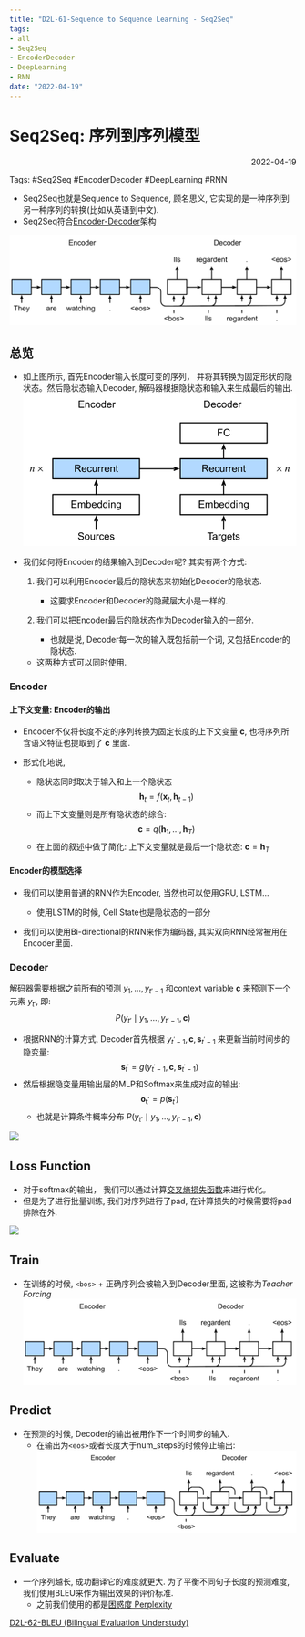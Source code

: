 ```yaml
---
title: "D2L-61-Sequence to Sequence Learning - Seq2Seq"
tags:
- all
- Seq2Seq
- EncoderDecoder
- DeepLearning
- RNN
date: "2022-04-19"
---
```

# Seq2Seq: 序列到序列模型

<div align="right"> 2022-04-19</div>

Tags: #Seq2Seq #EncoderDecoder #DeepLearning #RNN 

- Seq2Seq也就是Sequence to Sequence, 顾名思义, 它实现的是一种序列到另一种序列的转换(比如从英语到中文).
- Seq2Seq符合[Encoder-Decoder](notes/2022/2022.4/D2L-60-Encoder-Decoder.md)架构

![](notes/2022/2022.4/assets/seq2seq.svg)
## 总览
- 如上图所示, 首先Encoder输入长度可变的序列， 并将其转换为固定形状的隐状态。然后隐状态输入Decoder, 解码器根据隐状态和输入来生成最后的输出.
![](notes/2022/2022.4/assets/seq2seq-details.svg)
- 我们如何将Encoder的结果输入到Decoder呢? 其实有两个方式:
	1. 我们可以利用Encoder最后的隐状态来初始化Decoder的隐状态.
		- 这要求Encoder和Decoder的隐藏层大小是一样的.
	
	2. 我们可以把Encoder最后的隐状态作为Decoder输入的一部分. 
		- 也就是说, Decoder每一次的输入既包括前一个词, 又包括Encoder的隐状态.
	
	- 这两种方式可以同时使用.

### Encoder
#### 上下文变量: Encoder的输出
- Encoder不仅将长度不定的序列转换为固定长度的上下文变量 $\mathbf c$, 也将序列所含语义特征也提取到了 $\mathbf c$ 里面.

- 形式化地说, 
	- 隐状态同时取决于输入和上一个隐状态 
	$$\mathbf{h}_t = f(\mathbf{x}_t, \mathbf{h}_{t-1}) $$
	- 而上下文变量则是所有隐状态的综合:
	$$\mathbf{c} =  q(\mathbf{h}_1, \ldots, \mathbf{h}_T)$$
	- 在上面的叙述中做了简化: 上下文变量就是最后一个隐状态: $\mathbf c= \mathbf{h}_T$

#### Encoder的模型选择
- 我们可以使用普通的RNN作为Encoder, 当然也可以使用GRU, LSTM... 
	- 使用LSTM的时候, Cell State也是隐状态的一部分

- 我们可以使用Bi-directional的RNN来作为编码器, 其实双向RNN经常被用在Encoder里面.

### Decoder
解码器需要根据之前所有的预测 $y_1, \ldots, y_{t'-1}$ 和context variable $\mathbf{c}$ 来预测下一个元素 $y_{t'}$, 即:
$$P(y_{t'} \mid y_1, \ldots, y_{t'-1}, \mathbf{c})$$
- 根据RNN的计算方式, Decoder首先根据 $y_{t^\prime-1}, \mathbf{c}, \mathbf{s}_{t^\prime-1}$ 来更新当前时间步的隐变量:
$$\mathbf{s}_{t^\prime} = g(y_{t^\prime-1}, \mathbf{c}, \mathbf{s}_{t^\prime-1})$$
- 然后根据隐变量用输出层的MLP和Softmax来生成对应的输出:
	$$\mathbf{o_{t^\prime}}=p(\mathbf{s}_{t^\prime})$$
	- 也就是计算条件概率分布 $P(y_{t'} \mid y_1, \ldots, y_{t'-1}, \mathbf{c})$

![](notes/2022/2022.4/D2L-53-循环神经网络RNN.md#^ba5f9a)

## Loss Function
- 对于softmax的输出， 我们可以通过计算[交叉熵损失函数](notes/2022/2022.2/D2L-14-Cross%20Entropy%20as%20Loss.md)来进行优化。
- 但是为了进行批量训练, 我们对序列进行了pad, 在计算损失的时候需要将pad排除在外.

![](notes/2022/2022.4/assets/seq2seq.ipynb)

## Train
- 在训练的时候, `<bos>` + 正确序列会被输入到Decoder里面, 这被称为*Teacher Forcing*
![](notes/2022/2022.4/assets/seq2seq.svg)
## Predict
- 在预测的时候, Decoder的输出被用作下一个时间步的输入. 
	- 在输出为`<eos>`或者长度大于num_steps的时候停止输出:
![](notes/2022/2022.4/assets/seq2seq-predict.svg)
## Evaluate
- 一个序列越长, 成功翻译它的难度就更大. 为了平衡不同句子长度的预测难度, 我们使用BLEU来作为输出效果的评价标准. 
	- 之前我们使用的都是[困惑度 Perplexity](notes/2022/2022.4/D2L-53-循环神经网络RNN.md#RNN的评估指标%20困惑度%20Perplexity)

[D2L-62-BLEU (Bilingual Evaluation Understudy)](notes/2022/2022.4/D2L-62-BLEU%20(Bilingual%20Evaluation%20Understudy).md)